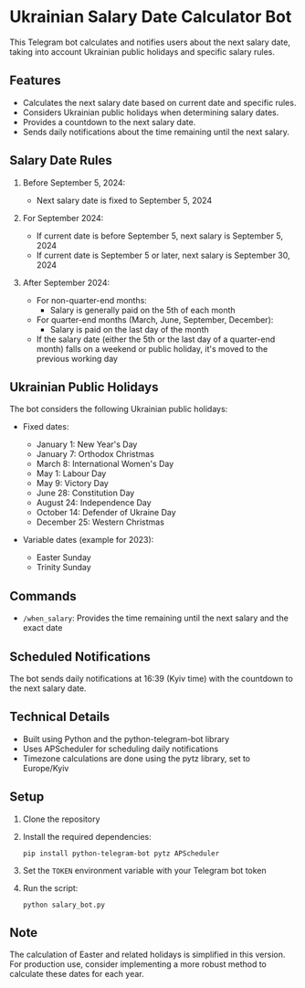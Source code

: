 # Ukrainian Salary Date Calculator Bot

This Telegram bot calculates and notifies users about the next salary date, taking into account Ukrainian public holidays and specific salary rules.

## Features

- Calculates the next salary date based on current date and specific rules.
- Considers Ukrainian public holidays when determining salary dates.
- Provides a countdown to the next salary date.
- Sends daily notifications about the time remaining until the next salary.

## Salary Date Rules

1. Before September 5, 2024:
   - Next salary date is fixed to September 5, 2024

2. For September 2024:
   - If current date is before September 5, next salary is September 5, 2024
   - If current date is September 5 or later, next salary is September 30, 2024

3. After September 2024:
   - For non-quarter-end months:
     - Salary is generally paid on the 5th of each month
   - For quarter-end months (March, June, September, December):
     - Salary is paid on the last day of the month
   - If the salary date (either the 5th or the last day of a quarter-end month) falls on a weekend or public holiday, it's moved to the previous working day

## Ukrainian Public Holidays

The bot considers the following Ukrainian public holidays:

- Fixed dates:
  - January 1: New Year's Day
  - January 7: Orthodox Christmas
  - March 8: International Women's Day
  - May 1: Labour Day
  - May 9: Victory Day
  - June 28: Constitution Day
  - August 24: Independence Day
  - October 14: Defender of Ukraine Day
  - December 25: Western Christmas

- Variable dates (example for 2023):
  - Easter Sunday
  - Trinity Sunday

## Commands

- `/when_salary`: Provides the time remaining until the next salary and the exact date

## Scheduled Notifications

The bot sends daily notifications at 16:39 (Kyiv time) with the countdown to the next salary date.

## Technical Details

- Built using Python and the python-telegram-bot library
- Uses APScheduler for scheduling daily notifications
- Timezone calculations are done using the pytz library, set to Europe/Kyiv

## Setup

1. Clone the repository
2. Install the required dependencies:

    `pip install python-telegram-bot pytz APScheduler`

3. Set the `TOKEN` environment variable with your Telegram bot token
4. Run the script:

    `python salary_bot.py`

## Note

The calculation of Easter and related holidays is simplified in this version. For production use, consider implementing a more robust method to calculate these dates for each year.
